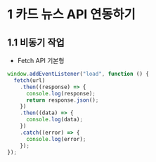 # 1 카드 뉴스 API 연동하기

## 1.1 비동기 작업

- Fetch API 기본형

```js
window.addEventListener("load", function () {
  fetch(url)
    .then((response) => {
      console.log(response);
      return response.json();
    })
    .then((data) => {
      console.log(data);
    })
    .catch((error) => {
      console.log(error);
    });
});
```

